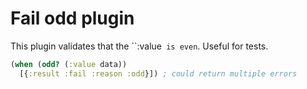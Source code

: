 # Fail odd plugin

This plugin validates that the ``:value` is even`. Useful for tests.

```clj
(when (odd? (:value data))
  [{:result :fail :reason :odd}]) ; could return multiple errors

```
